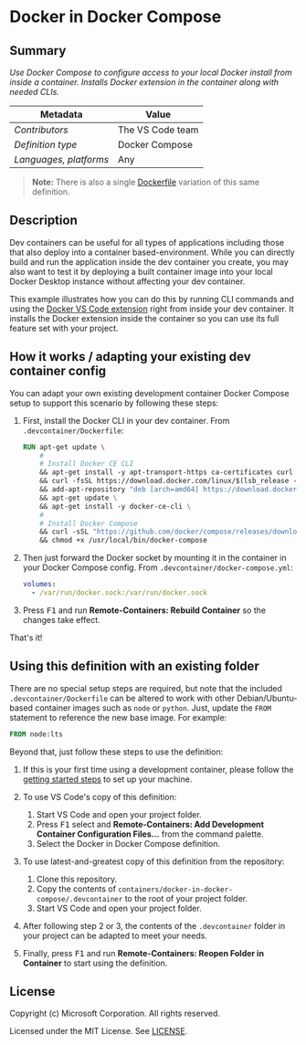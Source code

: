 # Docker in Docker Compose

## Summary

*Use Docker Compose to configure access to your local Docker install from inside a container. Installs Docker extension in the container along with needed CLIs.*

| Metadata | Value |  
|----------|-------|
| *Contributors* | The VS Code team |
| *Definition type* | Docker Compose |
| *Languages, platforms* | Any |

> **Note:** There is also a single [Dockerfile](../docker-in-docker) variation of this same definition.

## Description

Dev containers can be useful for all types of applications including those that also deploy into a container based-environment. While you can directly build and run the application inside the dev container you create, you may also want to test it by deploying a built container image into your local Docker Desktop instance without affecting your dev container.

This example illustrates how you can do this by running CLI commands and using the [Docker VS Code extension](https://marketplace.visualstudio.com/items?itemName=ms-azuretools.vscode-docker) right from inside your dev container.  It installs the Docker extension inside the container so you can use its full feature set with your project.

## How it works / adapting your existing dev container config

You can adapt your own existing development container Docker Compose setup to support this scenario by following these steps:

1. First, install the Docker CLI in your dev container. From `.devcontainer/Dockerfile`:

    ```Dockerfile
    RUN apt-get update \
        #
        # Install Docker CE CLI
        && apt-get install -y apt-transport-https ca-certificates curl gnupg-agent software-properties-common lsb-release \
        && curl -fsSL https://download.docker.com/linux/$(lsb_release -is | tr '[:upper:]' '[:lower:]')/gpg | apt-key add - 2>/dev/null \
        && add-apt-repository "deb [arch=amd64] https://download.docker.com/linux/$(lsb_release -is | tr '[:upper:]' '[:lower:]') $(lsb_release -cs) stable" \
        && apt-get update \
        && apt-get install -y docker-ce-cli \
        #
        # Install Docker Compose
        && curl -sSL "https://github.com/docker/compose/releases/download/1.24.0/docker-compose-$(uname -s)-$(uname -m)" -o /usr/local/bin/docker-compose \
        && chmod +x /usr/local/bin/docker-compose
    ```

2. Then just forward the Docker socket by mounting it in the container in your Docker Compose config. From `.devcontainer/docker-compose.yml`:

    ```yaml
    volumes:
      - /var/run/docker.sock:/var/run/docker.sock
    ```

3. Press <kbd>F1</kbd> and run **Remote-Containers: Rebuild Container** so the changes take effect.

That's it!

## Using this definition with an existing folder

There are no special setup steps are required, but note that the included `.devcontainer/Dockerfile` can be altered to work with other Debian/Ubuntu-based container images such as `node` or `python`. Just, update the `FROM` statement to reference the new base image. For example:

```Dockerfile
FROM node:lts
```

Beyond that, just follow these steps to use the definition:

1. If this is your first time using a development container, please follow the [getting started steps](https://aka.ms/vscode-remote/containers/getting-started) to set up your machine.

2. To use VS Code's copy of this definition:
   1. Start VS Code and open your project folder.
   2. Press <kbd>F1</kbd> select and **Remote-Containers: Add Development Container Configuration Files...** from the command palette.
   3. Select the Docker in Docker Compose definition.

3. To use latest-and-greatest copy of this definition from the repository:
   1. Clone this repository.
   2. Copy the contents of `containers/docker-in-docker-compose/.devcontainer` to the root of your project folder.
   3. Start VS Code and open your project folder.

4. After following step 2 or 3, the contents of the `.devcontainer` folder in your project can be adapted to meet your needs.

5. Finally, press <kbd>F1</kbd> and run **Remote-Containers: Reopen Folder in Container** to start using the definition.

## License

Copyright (c) Microsoft Corporation. All rights reserved.

Licensed under the MIT License. See [LICENSE](https://github.com/Microsoft/vscode-dev-containers/blob/master/LICENSE).
